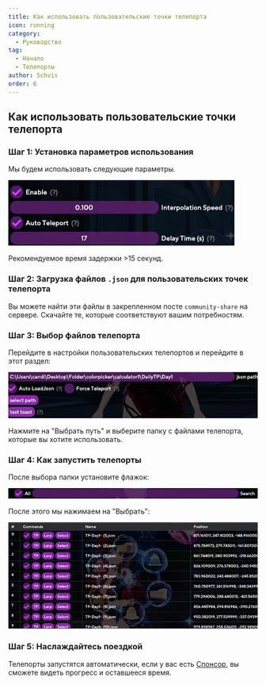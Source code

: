 ```yaml
---
title: Как использовать пользовательские точки телепорта
icon: running
category:
  - Руководство
tag:
  - Начало
  - Телепорты
author: Schvis
order: 6
---
```


## Как использовать пользовательские точки телепорта

### Шаг 1: Установка параметров использования

Мы будем использовать следующие параметры.

![](/assets/images/docs/202312/teleport1.png)

Рекомендуемое время задержки >15 секунд.

### Шаг 2: Загрузка файлов `.json` для пользовательских точек телепорта

Вы можете найти эти файлы в закрепленном посте `community-share` на сервере. Скачайте те, которые соответствуют вашим потребностям.

### Шаг 3: Выбор файлов телепорта

Перейдите в настройки пользовательских телепортов и перейдите в этот раздел:

![](/assets/images/docs/202312/teleport2.png)

Нажмите на "Выбрать путь" и выберите папку с файлами телепорта, которые вы хотите использовать.

### Шаг 4: Как запустить телепорты

После выбора папки установите флажок:

![](/assets/images/docs/202312/teleport3.png)

После этого мы нажимаем на "Выбрать":

![](/assets/images/docs/202312/teleport4.png)

### Шаг 5: Наслаждайтесь поездкой

Телепорты запустятся автоматически, если у вас есть [Спонсор](../start/sponsor.md), вы сможете видеть прогресс и оставшееся время.
